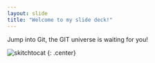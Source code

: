 ```yaml
---
layout: slide
title: "Welcome to my slide deck!"
---
```

Jump into Git, the GIT universe is waiting for you!

![skitchtocat](https://octodex.github.com/images/skitchtocat.png)
{: .center}
